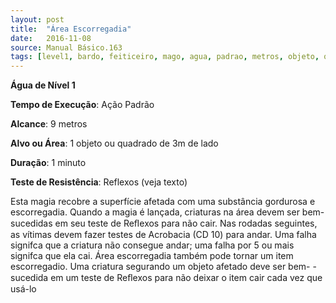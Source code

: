 ```yaml
---
layout: post
title:  "Área Escorregadia"
date:   2016-11-08
source: Manual Básico.163
tags: [level1, bardo, feiticeiro, mago, agua, padrao, metros, objeto, quadrado, minuto, reflexos]
---
```


**Água de Nível 1**

**Tempo de Execução**: Ação Padrão

**Alcance**: 9 metros

**Alvo ou Área**: 1 objeto ou quadrado de 3m de lado

**Duração**: 1 minuto

**Teste de Resistência**: Reflexos (veja texto)

Esta magia recobre a superfície afetada com uma substância gordurosa e escorregadia. Quando a magia é lançada,
criaturas na área devem ser bem-sucedidas em seu teste de Reﬂexos para não cair. Nas rodadas seguintes, as vítimas devem fazer
testes de Acrobacia (CD 10) para andar.
Uma falha signifca que a criatura não consegue andar; uma falha por 5 ou mais signifca que ela cai.
Área escorregadia também pode tornar um item escorregadio. Uma criatura segurando um objeto afetado deve ser bem-
-sucedida em um teste de Reﬂexos para não deixar o item cair cada vez que usá-lo